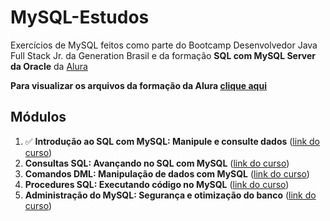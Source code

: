 # MySQL-Estudos
Exercícios de MySQL feitos como parte do Bootcamp Desenvolvedor Java Full Stack Jr. da Generation Brasil e da formação **SQL com MySQL Server da Oracle** da [Alura](https://www.alura.com.br/formacao-oracle-mysql)

**Para visualizar os arquivos da formação da Alura [clique aqui](https://github.com/mariaadelia/MySQL-Estudos/tree/alura-branch)**

## Módulos
1. :white_check_mark: **Introdução ao SQL com MySQL: Manipule e consulte dados** ([link do curso](https://www.alura.com.br/curso-online-mysql-manipule-dados-com-sql))
2. **Consultas SQL: Avançando no SQL com MySQL** ([link do curso](https://www.alura.com.br/curso-online-mysql-consultas-sql))
3. **Comandos DML: Manipulação de dados com MySQL** ([link do curso](https://www.alura.com.br/curso-online-mysql-dml-manipulacao-de-dados))
4. **Procedures SQL: Executando código no MySQL** ([link do curso](https://www.alura.com.br/curso-online-mysql-procedures))
5. **Administração do MySQL: Segurança e otimização do banco** ([link do curso](https://www.alura.com.br/curso-online-mysql-dba-administracao))
